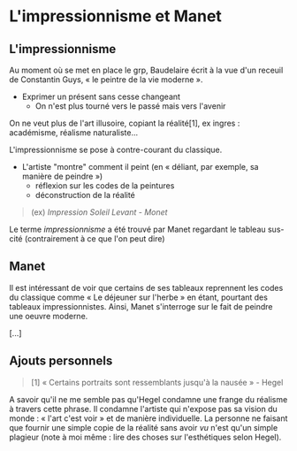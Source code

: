 # L'impressionnisme et Manet

## L'impressionnisme

Au moment où se met en place le grp,  Baudelaire écrit à la vue d'un receuil de Constantin Guys, « le peintre de la vie moderne ».

* Exprimer un présent sans cesse changeant
  * On n'est plus tourné vers le passé mais vers l'avenir

On ne veut plus de l'art illusoire, copiant la réalité[1], ex ingres : académisme, réalisme naturaliste...

L'impressionnisme se pose à contre-courant du classique.
* L'artiste "montre" comment il peint (en « déliant, par exemple, sa manière de peindre »)
  * réflexion sur les codes de la peintures
  * déconstruction de la réalité

> (ex) *Impression Soleil Levant - Monet*

Le terme *impressionnisme* a été trouvé par Manet regardant le tableau sus-cité (contrairement à ce que l'on peut dire)

## Manet

Il est intéressant de voir que certains de ses tableaux reprennent les codes du classique comme « Le déjeuner sur l'herbe » en étant, pourtant des tableaux impressionnistes. Ainsi, Manet s'interroge sur le fait de peindre une oeuvre moderne.

[...]

## Ajouts personnels

> [1] « Certains portraits sont ressemblants jusqu'à la nausée » - Hegel

A savoir qu'il ne me semble pas qu'Hegel condamne une frange du réalisme à travers cette phrase. Il condamne l'artiste qui n'expose pas sa vision du monde : « l'art c'est voir » et de manière individuelle. La personne ne faisant que fournir une simple copie de la réalité sans avoir *vu* n'est qu'un simple plagieur (note à moi même : lire des choses sur l'esthétiques selon Hegel).
